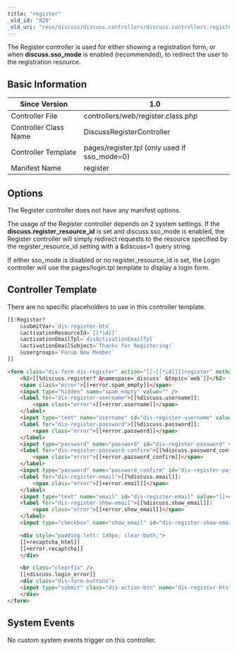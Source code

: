 ```yaml
---
title: "register"
_old_id: "820"
_old_uri: "revo/discuss/discuss.controllers/discuss.controllers.register"
---
```


The Register controller is used for either showing a registration form, or when **discuss.sso\_mode** is enabled (recommended), to redirect the user to the registration resource.

## Basic Information

| Since Version         | 1.0                                           |
| --------------------- | --------------------------------------------- |
| Controller File       | controllers/web/register.class.php            |
| Controller Class Name | DiscussRegisterController                     |
| Controller Template   | pages/register.tpl (only used if sso\_mode=0) |
| Manifest Name         | register                                      |

## Options

The Register controller does not have any manifest options.

The usage of the Register controller depends on 2 system settings. If the **discuss.register\_resource\_id** is set and discuss.sso\_mode is enabled, the Register controller will simply redirect requests to the resource specified by the register\_resource\_id setting with a &discuss=1 query string.

If either sso\_mode is disabled or no register\_resource\_id is set, the Login controller will use the pages/login.tpl template to display a login form.

## Controller Template

There are no specific placeholders to use in this controller template.

``` php 
[[!Register?
    &submitVar=`dis-register-btn`
    &activationResourceId=`[[*id]]`
    &activationEmailTpl=`disActivationEmailTpl`
    &activationEmailSubject=`Thanks for Registering!`
    &usergroups=`Forum New Member`
]]
```
``` html
<form class="dis-form dis-register" action="[[~[[*id]]]]register" method="post">
    <h2>[[%discuss.register? &namespace=`discuss` &topic=`web`]]</h2>
    <span class="error">[[+error.spam_empty]]</span>
    <input type="hidden" name="spam_empty" value="" />
    <label for="dis-register-username">[[%discuss.username]]:
        <span class="error">[[+error.username]]</span>
    </label>
    <input type="text" name="username" id="dis-register-username" value="[[+username]]" />
    <label for="dis-register-password">[[%discuss.password]]:
        <span class="error">[[+error.password]]</span>
    </label>
    <input type="password" name="password" id="dis-register-password" value="[[+password]]" />
    <label for="dis-register-password-confirm">[[%discuss.password_confirm]]:
        <span class="error">[[+error.password_confirm]]</span>
    </label>
    <input type="password" name="password_confirm" id="dis-register-password-confirm" value="[[+password]]" />
    <label for="dis-register-email">[[%discuss.email]]:
        <span class="error">[[+error.email]]</span>
    </label>
    <input type="text" name="email" id="dis-register-email" value="[[+email]]" />
    <label for="dis-register-show-email">[[%discuss.show_email]]:
        <span class="error">[[+error.show_email]]</span>
    </label>
    <input type="checkbox" name="show_email" id="dis-register-show-email" value="1" [[+show_email]] />

    <div style="padding-left: 140px; clear:both;">
    [[+recaptcha_html]]
    [[+error.recaptcha]]
    </div>

    <br class="clearfix" />
    [[+discuss.login_error]]
    <div class="dis-form-buttons">
    <input type="submit" class="dis-action-btn" name="dis-register-btn" value="[[%discuss.register]]" />
    </div>
</form>
```

## System Events

No custom system events trigger on this controller.